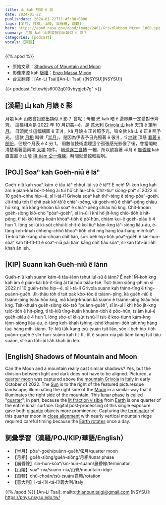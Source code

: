 ```yaml
---
title: 山 kah 月娘 ê 影
date: 2024-01-22
publishdate: 2024-01-22T11:45:00+0800
tags: [半月, 月相, 山陵, 晨昏線, 自轉]
hero: https://apod.nasa.gov/apod/image/2401/GrivolaMoon_Micon_1080.jpg
summary: 月娘 kah 山敢會投影出類似 ê 影？
categories: [podcast]
vocals: [阿錕]
---
```


{{% apod %}}

- 原始文章：[Shadows of Mountain and Moon](https://apod.nasa.gov/apod/ap240122.html)
- 影像來源 kah [版權][copyright]：[Enzo Massa Micon](https://www.instagram.com/enzomassamicon/)
- 台文翻譯：[An-Li Tsai][An-Li Tsai] ([NSYSU][NSYSU])

{{< podcast "cltewhjs6002q010vbygjeb7g" >}}

## [漢羅] 山 kah 月娘 ê 影
月娘 kah 山敢會投影出類似 ê 影？
會呢！毋閣 光 kah 暗 ê 邊界無一定愛對予齊齊。
這張相片是 2022 年 10 月初翕--ê，是 [意大利][Italy] [Grivola 山][mountain Grivola] kah 天頂 ê [頂半月][quarter moon]。
日頭就 tī 這幅構圖 ê 正爿，kā 月娘 ê 正爿照予光，嘛仝款 kā 山 ê 正爿照予光。
這款 [月相][lunar phase] 叫做「[半月][quarter]」，是因為伊去予日光照著 ê 彼爿，tī [地球][Earth] 頂懸 [看著 ê 部份][lit fraction visible]，佔規个月表 ê 4 分 1。
用數位技術處理這个孤張感光影像了後，會當閣較清楚看著這兩項 [大項][gigantic] 物件。
[地球逐工自轉][Earth rotates] 一輾，所以欲翕著 半月 ê [晨昏線][terminator] kah 直直直 ê 山陵 [排 tiàm 仝一條線][close alignment]，時間就愛掠較絚咧。

## [POJ] Soaⁿ kah Goe̍h-niû ê Iáⁿ
Goe̍h-niû kah soaⁿ kám-ē tâu-iáⁿ chhut lūi-sū ê iáⁿ?
Ē neh!
M̄-koh kng kah àm ê pian-kài bô-it-tēng ài tùi hō͘ chiâu-chê.
Chit-tiuⁿ siòng-phìⁿ sī 2022 nî 10 goe̍h-chhe hip--ê, sī I-tá-lī Grivola soaⁿ kah thiⁿ-téng ê téng-pòaⁿ-goe̍h.
Ji̍t-thâu to̍h tī chit pak kò͘-tô͘ ê chiàⁿ-pêng, kā goe̍h-niû ê chiàⁿ-pêng chiàu hō͘ kng, mā kāng-khoán kā soaⁿ ê chiàⁿ-pêng chiàu hō͘ kng.
Chit-khoán goe̍h-siòng kiò-chò "pòaⁿ-goe̍h", sī in-ūi i khì hō͘ ji̍t-kng chiò-tio̍h ê hit-pêng, tī tē-kiû téng-koân khòaⁿ-tio̍h ê pō͘-hūn, chiàm kui-ê goe̍h-piáu ê 4 hun 1.
Iōng sò͘-ūi ki-su̍t chhú-lí chit-ê ko͘-tiuⁿ kám-kng iáⁿ-siōng liáu-āu, ē-tàng koh-khah chheng-chhó khòaⁿ-tio̍h chit nn̄g hāng tōa-hāng mi̍h-kiāⁿ.
Tē-kiû ta̍k-kang chū-choán chi̍t liàn, só͘-í beh hip-tio̍h pòaⁿ-goe̍h ê sîn-hun-sòaⁿ kah ti̍t-ti̍t-ti̍t ê soaⁿ-niā pâi tiàm kāng chi̍t tiâu sòaⁿ, sî-kan to̍h-ài lia̍h khah ân leh.

## [KIP] Suann kah Gue̍h-niû ê Iánn
Gue̍h-niû kah suann kám-ē tâu-iánn tshut luī-sū ê iánn?
Ē neh!
M̄-koh kng kah àm ê pian-kài bô-it-tīng ài tùi hōo tsiâu-tsê.
Tsit-tiunn siòng-phìnn sī 2022 nî 10 gue̍h-tshe hip--ê, sī I-tá-lī Grivola suann kah thinn-tíng ê tíng-puànn-gue̍h.
Ji̍t-thâu to̍h tī tsit pak kòo-tôo ê tsiànn-pîng, kā gue̍h-niû ê tsiànn-pîng tsiàu hōo kng, mā kāng-khuán kā suann ê tsiànn-pîng tsiàu hōo kng.
Tsit-khuán gue̍h-siòng kiò-tsò "puànn-gue̍h", sī in-uī i khì hōo ji̍t-kng tsiò-tio̍h ê hit-pîng, tī tē-kiû tíng-kuân khuànn-tio̍h ê pōo-hūn, tsiàm kui-ê gue̍h-piáu ê 4 hun 1.
Iōng sòo-uī ki-su̍t tshú-lí tsit-ê koo-tiunn kám-kng iánn-siōng liáu-āu, ē-tàng koh-khah tshing-tshó khuànn-tio̍h tsit nn̄g hāng tuā-hāng mi̍h-kiānn.
Tē-kiû ta̍k-kang tsū-tsuán tsi̍t liàn, sóo-í beh hip-tio̍h puànn-gue̍h ê sîn-hun-suànn kah ti̍t-ti̍t-ti̍t ê suann-niā pâi tiàm kāng tsi̍t tiâu suànn, sî-kan to̍h-ài lia̍h khah ân leh.

## [English] Shadows of Mountain and Moon
Can the Moon and a mountain really cast similar shadows?
Yes, but the division between light and dark does not have to be aligned.
Pictured, a [quarter moon][quarter moon] was captured above the [mountain Grivola][mountain Grivola] in [Italy][Italy] in early October of 2022.
The [Sun][Sun] is to the right of the featured picturesque landscape, illuminating the right side of the [Moon][Moon] in a similar way that it illuminates the right side of the mountain.
This [lunar phase][lunar phase] is called "[quarter][quarter]", in part, because the [lit fraction visible][lit fraction visible] from [Earth][Earth] is one quarter of the entire lunar surface.
Digital post-processing of this single exposure gave both [gigantic][gigantic] objects more prominence.
Capturing the [terminator][terminator] of this quarter moon in [close alignment][close alignment] with nearly vertical mountain ridge required careful timing because the [Earth rotates][Earth rotates] once a day.

## 詞彙學習（漢羅/POJ/KIP/華語/English）
- 【半月】pòaⁿ-goe̍h/puànn-gue̍h/弦月/quarter moon
- 【月相】goe̍h-siòng/gue̍h-siòng/月相/lunar phase
- 【晨昏線】sîn-hun-sòaⁿ/sîn-hun-suànn/晨昏線/terminator
- 【山陵】soaⁿ-niā/suann-niā/山脊/mountain ridge
- 【自轉】chū-choán/tsū-tsuán/自轉/rotation
- 【意大利】I-tá-lī/I-tá-lī/義大利/Italy

{{% /apod %}}
[An-Li Tsai]: mailto:thianbun.taigi@gmail.com
[NSYSU]: https://phys.nsysu.edu.tw/

[copyright]: https://apod.nasa.gov/apod/fap/lib/about_apod.html#srapply
[License]: https://creativecommons.org/licenses/by/3.0/

[quarter moon]:https://apod.nasa.gov/apod/ap041021.html
[mountain Grivola]:https://youtu.be/Boz-IyFv1oQ?t=530
[Italy]:https://en.wikipedia.org/wiki/Italy
[Sun]:https://science.nasa.gov/sun/
[Moon]:https://science.nasa.gov/moon/
[lunar phase]:https://spaceplace.nasa.gov/moon-phases/
[quarter]:https://apod.nasa.gov/apod/ap231021.html
[lit fraction visible]:https://en.wikipedia.org/wiki/Lunar_phase
[Earth]:https://apod.nasa.gov/apod/ap220206.html
[gigantic]:https://get.pxhere.com/photo/pet-kitten-cat-mammal-close-up-nose-whiskers-vertebrate-maine-coon-cat-cat-cat-norwegian-forest-cat-european-shorthair-burmilla-small-to-medium-sized-cats-cat-like-mammal-carnivoran-domestic-short-haired-cat-domestic-long-haired-cat-british-semi-longhair-turkish-angora-997523.jpg
[terminator]:https://en.wikipedia.org/wiki/Terminator_(solar)
[close alignment]:https://apod.nasa.gov/apod/ap200507.html
[Earth rotates]:https://apod.nasa.gov/apod/ap200701.html
